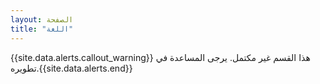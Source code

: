 ```yaml
---
layout: الصفحة
title: "اللغة"
---
```


{{site.data.alerts.callout_warning}} هذا القسم غير مكتمل. يرجى المساعدة في تطويره.{{site.data.alerts.end}} 
